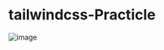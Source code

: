 # tailwindcss-Practicle

![image](https://user-images.githubusercontent.com/48007558/224007090-d1dd872a-1b73-4bc0-9bea-c02142bc30d8.png)
